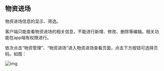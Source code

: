 ## **物资进场**

物资进场信息的显示、筛选。

客户端只能查看物资进场的相关信息，不能进行新增、修改、删除等编辑。相关功能在app端有权限进行。

 

依次点击“物资管理”、“物资进场”进入物资进场查看页面，点击下方按钮可选择页码。如图：

![img](/markdown/markdownImg/img83.png) 

 